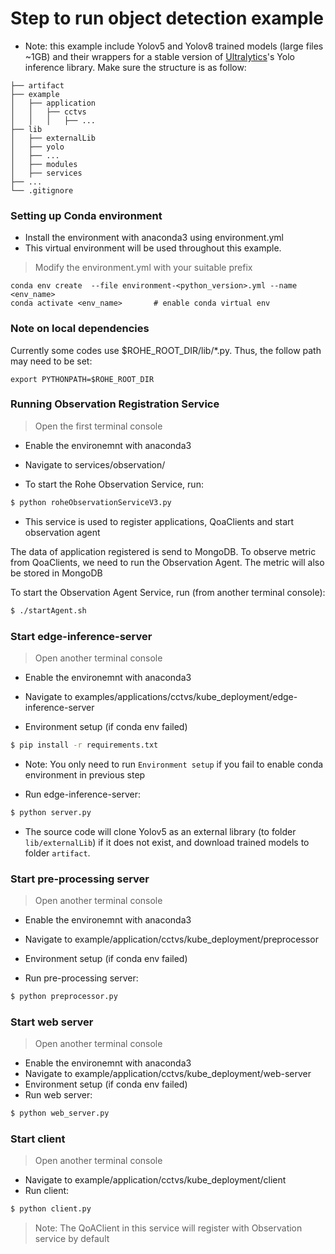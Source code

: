 # Step to run object detection example

- Note: this example include Yolov5 and Yolov8 trained models (large files ~1GB) and their wrappers for a stable version of [Ultralytics](https://github.com/ultralytics)'s Yolo inference library.
Make sure the structure is as follow:
```
├── artifact
├── example
│   ├── application
│   │   ├── cctvs
│   │   │   ├── ...
├── lib
│   ├── externalLib
│   ├── yolo
│   ├── ...
│   ├── modules
│   ├── services
├── ...
└── .gitignore
```
### Setting up Conda environment 

- Install the environment with anaconda3 using environment.yml
- This virtual environment will be used throughout this example.
> Modify the environment.yml with your suitable prefix
```
conda env create  --file environment-<python_version>.yml --name <env_name>
conda activate <env_name>       # enable conda virtual env
```


### Note on local dependencies
Currently some codes use $ROHE_ROOT_DIR/lib/*.py. Thus, the follow path may need to be set:
```
export PYTHONPATH=$ROHE_ROOT_DIR
```

### Running Observation Registration Service
> Open the first terminal console
- Enable the environemnt with anaconda3

- Navigate to services/observation/
- To start the Rohe Observation Service, run:
```bash
$ python roheObservationServiceV3.py
```
- This service is used to register applications, QoaClients and start observation agent

The data of application registered is send to MongoDB.
To observe metric from QoaClients, we need to run the Observation Agent.
The metric will also be stored in MongoDB


To start the Observation Agent Service, run (from another terminal console):
```bash
$ ./startAgent.sh
```

### Start edge-inference-server
> Open another terminal console 
- Enable the environemnt with anaconda3
- Navigate to examples/applications/cctvs/kube_deployment/edge-inference-server

- Environment setup (if conda env failed)
```bash
$ pip install -r requirements.txt
```
- Note: You only need to run `Environment setup` if you fail to enable conda environment in previous step

- Run edge-inference-server: 
```bash
$ python server.py
```
- The source code will clone Yolov5 as an external library (to folder `lib/externalLib`) if it does not exist, and download trained models to folder `artifact`.

### Start pre-processing server
> Open another terminal console 
- Enable the environemnt with anaconda3
- Navigate to example/application/cctvs/kube_deployment/preprocessor

- Environment setup (if conda env failed)
- Run pre-processing server: 
```bash
$ python preprocessor.py
```

### Start web server
> Open another terminal console 
- Enable the environemnt with anaconda3
- Navigate to example/application/cctvs/kube_deployment/web-server
- Environment setup (if conda env failed)
- Run web server:
```bash
$ python web_server.py
```



### Start client
> Open another terminal console 
- Navigate to example/application/cctvs/kube_deployment/client
- Run client:
```bash
$ python client.py
```

> Note: The QoAClient in this service will register with Observation service by default
